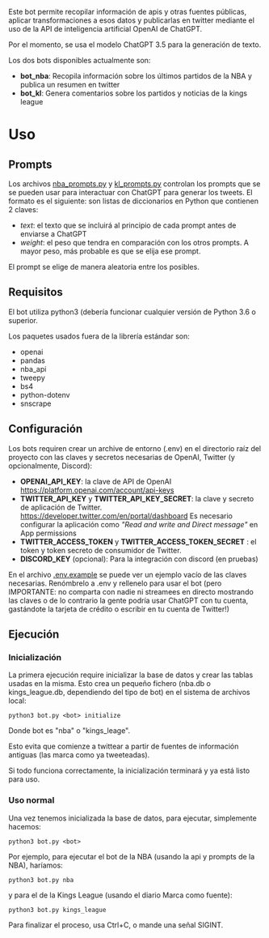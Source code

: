 Este bot permite recopilar información de apis y otras fuentes públicas,
aplicar transformaciones a esos datos y publicarlas en twitter mediante
el uso de la API de inteligencia artificial OpenAI de ChatGPT.

Por el momento, se usa el modelo ChatGPT 3.5 para la generación de texto.

Los dos bots disponibles actualmente son:

* **bot_nba**: Recopila información sobre los últimos partidos de la NBA y publica un resumen en twitter
* **bot_kl**: Genera comentarios sobre los partidos y noticias de la kings league

# Uso

## Prompts
Los archivos [nba_prompts.py](blob/kings-league/src/script/nba_prompts.py) y [kl_prompts.py](/blob/kings-league/src/script/kl_prompts.py) controlan los prompts que se se pueden usar para interactuar con ChatGPT para generar los tweets. El formato es el siguiente: son listas de diccionarios en Python que contienen 2 claves:

* *text*: el texto que se incluirá al principio de cada prompt antes de enviarse a ChatGPT
* *weight*: el peso que tendra en comparación con los otros prompts. A mayor peso, más probable es que se elija ese prompt.

El prompt se elige de manera aleatoria entre los posibles.

## Requisitos

El bot utiliza python3 (debería funcionar cualquier versión de Python 3.6 o superior.
                        
Los paquetes usados fuera de la librería estándar son:

* openai
* pandas
* nba_api
* tweepy
* bs4
* python-dotenv
* snscrape

## Configuración

Los bots requiren crear un archive de entorno (.env) en el directorio raíz del proyecto con las claves y secretos necesarias de OpenAI, Twitter (y opcionalmente, Discord):

* **OPENAI_API_KEY**: la clave de API de OpenAI https://platform.openai.com/account/api-keys
* **TWITTER_API_KEY** y **TWITTER_API_KEY_SECRET**: la clave y secreto de aplicación de Twitter. https://developer.twitter.com/en/portal/dashboard Es necesario configurar la aplicación como *"Read and write and Direct message"* en App permissions
* **TWITTER_ACCESS_TOKEN** y **TWITTER_ACCESS_TOKEN_SECRET** : el token y token secreto de consumidor de Twitter.
* **DISCORD_KEY** (opcional): Para la integración con discord (en pruebas)

En el archivo [.env.example](blob/kings-league/.env.example) se puede ver un ejemplo vacío de las claves necesarias. Renómbrelo a .env y rellenelo para usar el bot (pero IMPORTANTE: no comparta con nadie ni streamees en directo mostrando las claves o de lo contrario la gente podría usar ChatGPT con tu cuenta, gastándote la tarjeta de crédito o escribir en tu cuenta de Twitter!)

## Ejecución


### Inicialización

La primera ejecución require inicializar la base de datos y crear las tablas usadas en la misma. Esto crea un pequeño fichero (nba.db o kings_league.db, dependiendo del tipo de bot) en el sistema de archivos local:

```
python3 bot.py <bot> initialize
```

Donde bot es "nba" o "kings_leage".

Esto evita que comienze a twittear a partir de fuentes de información antiguas (las marca como ya tweeteadas).

Si todo funciona correctamente, la inicialización terminará y ya está listo para uso.

### Uso normal

Una vez tenemos inicializada la base de datos, para ejecutar, simplemente hacemos:
    

```
python3 bot.py <bot>
```

Por ejemplo, para ejecutar el bot de la NBA (usando la api y prompts de la NBA), haríamos:

```
python3 bot.py nba
```

y para el de la Kings League (usando el diario Marca como fuente):

```
python3 bot.py kings_league
```

Para finalizar el proceso, usa Ctrl+C, o mande una señal SIGINT.
